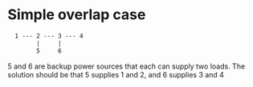 # Simple overlap case

```txt
  1 --- 2 --- 3 --- 4
        |     |
        5     6
```

5 and 6 are backup power sources that each can supply two loads. The solution should be that 5 supplies 1 and 2, and 6 supplies 3 and 4
